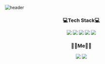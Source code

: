 

![header](https://capsule-render.vercel.app/api?type=slice&color=auto&height=300&section=header&text=HongJunHo&fontSize=90)

<h3 align="center">💻Tech Stack💻</h3>


<div align="center"><img src="https://img.shields.io/badge/Java-007396?style=flat-square&logo=Java&logoColor=white"/> <img src="https://img.shields.io/badge/Spring Boot-6DB33F?style=flat-square&logo=Spring Boot&logoColor=white"/> <img src="https://img.shields.io/badge/Oracle-F80000?style=flat-square&logo=Oracle&logoColor=white"/> <img src="https://img.shields.io/badge/Amazon AWS-232F3E?style=flat-square&logo=Amazon AWS&logoColor=white"/> <img src="https://img.shields.io/badge/PWA-5A0FC8?style=flat-square&logo=PWA&logoColor=white"/></div> 


<h3 align="center">👨‍💻Me👨‍💻</h3>

<div align="center">
<a href="https://www.notion.so/Juno-357452be2d5e41bea28edb0878fe19d8"><img src="https://img.shields.io/badge/resume-000000?style=flat-square&logo=Notion&logoColor=white"/></a> <img src="https://img.shields.io/badge/PortFolio-204ECF?style=flat-square&logo=GitHub&logoColor=white"/>
</div>
